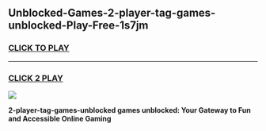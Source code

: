 
## Unblocked-Games-2-player-tag-games-unblocked-Play-Free-1s7jm
<h3>
<a href="https://premium76.site?title=2-player-tag-games-unblocked&ref=18A1">CLICK TO PLAY</a></h3>
<hr>

<h3>
<a href="https://premium76.site?title=2-player-tag-games-unblocked&ref=18A1">CLICK 2 PLAY</a>
  
</h3>

<a href="https://premium76.site?title=2-player-tag-games-unblocked&ref=18A1"><img src="https://clearcache.store/games.png"></a>


**2-player-tag-games-unblocked games unblocked: Your Gateway to Fun and Accessible Online Gaming**
